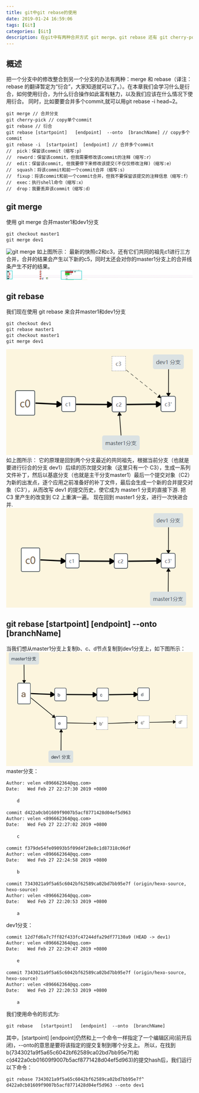 ```yaml
---
title: git中git rebase的使用
date: 2019-01-24 16:59:06
tags: [Git]
categories: [Git]
description: 在git中有两种合并方式 git merge、git rebase 还有 git cherry-pcik(单个copy commit)、git rebase --onto (多个commit copy 合并)，合并多个 commit 也要用到 git rebase
---
```

## 概述
把一个分支中的修改整合到另一个分支的办法有两种：merge 和 rebase（译注：rebase 的翻译暂定为“衍合”，大家知道就可以了。）。在本章我们会学习什么是衍合，如何使用衍合，为什么衍合操作如此富有魅力，以及我们应该在什么情况下使用衍合。
同时，比如要要合并多个commit,就可以用git rebase -i head~2。
```shell
git merge // 合并分支
git cherry-pick // copy单个commit
git rebase // 衍合
git rebase [startpoint]   [endpoint]  --onto  [branchName] // copy多个commit
git rebase -i  [startpoint]  [endpoint] // 合并多个commit
//  pick：保留该commit（缩写:p）
//  reword：保留该commit，但我需要修改该commit的注释（缩写:r）
//  edit：保留该commit, 但我要停下来修改该提交(不仅仅修改注释)（缩写:e）
//  squash：将该commit和前一个commit合并（缩写:s）
//  fixup：将该commit和前一个commit合并，但我不要保留该提交的注释信息（缩写:f）
//  exec：执行shell命令（缩写:x）
//  drop：我要丢弃该commit（缩写:d）
```

## git merge
使用 git merge 合并master1和dev1分支
``` shell
git checkout master1
git merge dev1
```
![git merge](../images/git/1-1.png)
如上图所示：
最新的快照c2和c3，还有它们共同的祖先c1进行三方合并，合并的结果会产生以下新的c5，同时太还会对你的master1分支上的合并线条产生不好的结果。
![git merge](../images/git/1-2.jpg)

## git rebase
我们现在使用 git rebase 来合并master1和dev1分支
``` shell
git checkout dev1
git rebase master1
git checkout master1
git merge dev1
```
![git merge](../images/git/1-3.png)
如上图所示：
它的原理是回到两个分支最近的共同祖先，根据当前分支（也就是要进行衍合的分支 dev1）后续的历次提交对象（这里只有一个 C3），生成一系列文件补丁，然后以基底分支（也就是主干分支master1）最后一个提交对象（C2）为新的出发点，逐个应用之前准备好的补丁文件，最后会生成一个新的合并提交对象（C3'），从而改写 dev1 的提交历史，使它成为 master1 分支的直接下游.
把 C3 里产生的改变到 C2 上重演一遍。
现在回到 master1 分支，进行一次快进合并.
![git merge](../images/git/1-4.png)

## git rebase [startpoint]   [endpoint]  --onto  [branchName]
当我们想从master1分支上复制b、c、d节点复制到dev1分支上，如下图所示：
![git rebase [startpoint]   [endpoint]  --onto  [branchName]](../images/git/1-5.png)
master分支：
```
Author: velen <896662364@qq.com>
Date:   Wed Feb 27 22:27:30 2019 +0800

    d

commit d422a0cb01609f9007b5acf8771428d04ef5d963
Author: velen <896662364@qq.com>
Date:   Wed Feb 27 22:27:02 2019 +0800

    c

commit f379de54fe09093b5f09d4f28e8c1d87318c06df
Author: velen <896662364@qq.com>
Date:   Wed Feb 27 22:24:58 2019 +0800

    b

commit 7343021a9f5a65c6042bf62589ca02bd7bb95e7f (origin/hexo-source, hexo-source)
Author: velen <896662364@qq.com>
Date:   Wed Feb 27 22:20:53 2019 +0800

    a
```
dev1分支：
```
commit 12d7fd6a7c7ff82f433fc47244dfa29df77130a9 (HEAD -> dev1)
Author: velen <896662364@qq.com>
Date:   Wed Feb 27 22:29:47 2019 +0800

    e

commit 7343021a9f5a65c6042bf62589ca02bd7bb95e7f (origin/hexo-source, hexo-source)
Author: velen <896662364@qq.com>
Date:   Wed Feb 27 22:20:53 2019 +0800

    a

```
我们使用命令的形式为:
```
git rebase   [startpoint]   [endpoint]  --onto  [branchName]
```
其中，[startpoint]  [endpoint]仍然和上一个命令一样指定了一个编辑区间(前开后闭)，--onto的意思是要将该指定的提交复制到哪个分支上。
所以，在找到b(7343021a9f5a65c6042bf62589ca02bd7bb95e7f)和c(d422a0cb01609f9007b5acf8771428d04ef5d963)的提交hash后，我们运行以下命令：
```
git rebase 7343021a9f5a65c6042bf62589ca02bd7bb95e7f^ d422a0cb01609f9007b5acf8771428d04ef5d963 --onto dev1
```
